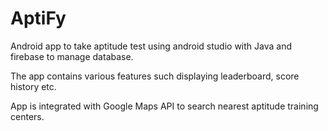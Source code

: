# AptiFy
Android app to take aptitude test using android studio with Java and firebase to manage database.

The app contains various features such displaying leaderboard, score history etc.

App is integrated with Google Maps API to search nearest aptitude training centers.
